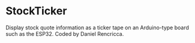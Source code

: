 # StockTicker
Display stock quote information as a ticker tape on an Arduino-type board such as the ESP32. Coded by Daniel Rencricca.

